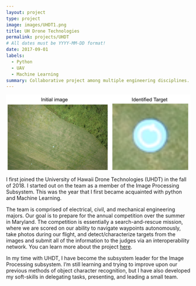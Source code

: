 ```yaml
---
layout: project
type: project
image: images/UHDT1.png
title: UH Drone Technologies
permalink: projects/UHDT
# All dates must be YYYY-MM-DD format!
date: 2017-09-01
labels:
  - Python
  - UAV
  - Machine Learning
summary: Collaborative project among multiple engineering disciplines.
---
```



<img class="ui large centered image" src="../images/UHDT3.png">


I first joined the University of Hawaii Drone Technologies (UHDT) in the fall of 2018. I started out on the team as a member of the Image Processing Subsystem. This was the year that I first became acquainted with python and Machine Learning. 

The team is comprised of electrical, civil, and mechanical engineering majors. Our goal is to prepare for the annual competition over the summer in Maryland. The competition is essentially a search-and-rescue mission, where we are scored on our ability to navigate waypoints autonomously, take photos during our flight, and detect/characterize targets from the images and submit all of the information to the judges via an interoperability network. You can learn more about the project [here](http://rip.eng.hawaii.edu/research/uhdt/).

In my time with UHDT, I have become the subsystem leader for the Image Processing subsystem. I’m still learning and trying to improve upon our previous methods of object character recognition, but I have also developed my soft-skills in delegating tasks, presenting, and leading a small team.
